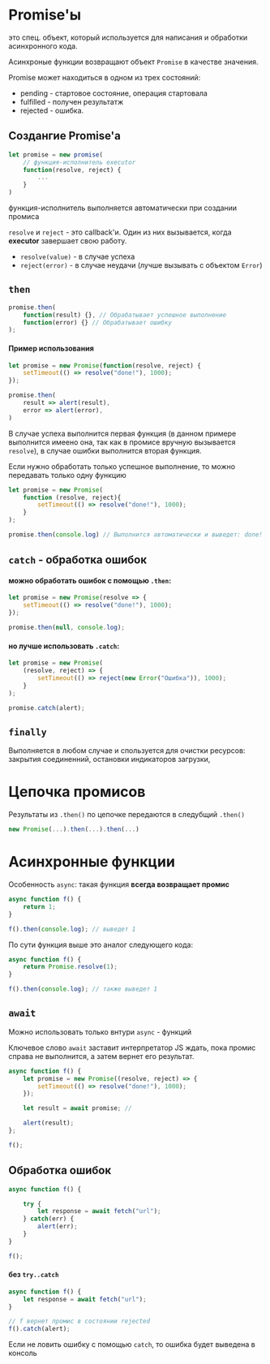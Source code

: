 # Promise'ы

это спец. объект, который используется для написания и обработки асинхронного кода.

Асинхроные функции возвращают объект `Promise` в качестве значения.

Promise может находиться в одном из трех состояний:

- pending - стартовое состояние, операция стартовала
- fulfilled - получен результатж
- rejected - ошибка.

## Создангие Promise'а

```js
let promise = new promise(
    // функция-исполнитель executor
    function(resolve, reject) {
        ...
    }
)
```

функция-исполнитель выполняется автоматически при создании промиса

`resolve` и `reject` - это callback'и. Один из них вызывается, когда **executor** завершает свою работу.

- `resolve(value)` - в случае успеха
- `reject(error)` - в случае неудачи (лучше вызывать с объектом `Error`)


## `then`

```js
promise.then(
    function(result) {}, // Обрабатывает успешное выполнение
    function(error) {} // Обрабатывает ошибку
);
```


#### Пример использования

```js
let promise = new Promise(function(resolve, reject) {
    setTimeout(() => resolve("done!"), 1000);
});

promise.then(
    result => alert(result),
    error => alert(error),
)
```

В случае успеха выполнится первая функция (в данном примере выполнится имеено она, так как в промисе вручную вызывается `resolve`), в случае ошибки выполнится вторая функция.

Если нужно обработать только успешное выполнение, то можно передавать только одну функцию

```js
let promise = new Promise(
    function (resolve, reject){
        setTimeout(() => resolve("done!"), 1000);
    }
);

promise.then(console.log) // Выполнится автоматически и выведет: done!
```


## `catch` - обработка ошибок

#### можно обработать ошибок с помощью `.then`:

```js
let promise = new Promise(resolve => {
    setTimeout(() => resolve("done!"), 1000);
});

promise.then(null, console.log);
```

#### но лучше использовать `.catch`:

```js
let promise = new Promise(
    (resolve, reject) => {
        setTimeout(() => reject(new Error("Ошибка")), 1000);
    }
);

promise.catch(alert);
```

## `finally` 

Выполняется в любом случае и спользуется для очистки ресурсов: закрытия соединенний, остановки индикаторов загрузки, 

# Цепочка промисов

Результаты из `.then()` по цепочке передаются в следубщий `.then()`

```js
new Promise(...).then(...).then(...)
```






# Асинхронные функции

Особенность `async`: такая функция **всегда возвращает промис**


```js
async function f() {
    return 1;
}

f().then(console.log); // выведет 1
```

По сути функция выше это аналог следующего кода:

```js
async function f() {
    return Promise.resolve(1);
}

f().then(console.log); // также выведет 1
```

## `await` 

Можно использовать только внтури `async` - функций

Ключевое слово `await` заставит интерпретатор JS ждать, пока промис справа не выполнится, а затем вернет его результат.

```js
async function f() {
    let promise = new Promise((resolve, reject) => {
        setTimeout(() => resolve("done!"), 1000);
    });

    let result = await promise; //

    alert(result);
};

f();
```

## Обработка ошибок 

```js
async function f() {

    try {
        let response = await fetch("url");
    } catch(err) {
        alert(err);
    }
}

f();
```

#### без `try..catch`

```js
async function f() {
    let response = await fetch("url");
}

// f вернет промис в состоянии rejected
f().catch(alert);
```

Если не ловить ошибку с помощью `catch`, то ошибка будет выведена в консоль